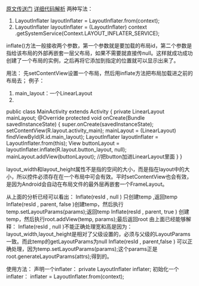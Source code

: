 [原文传送门](http://blog.csdn.net/guolin_blog/article/details/12921889)
[详细代码解析](http://blog.csdn.net/lmj623565791/article/details/38171465)
两种写法：
1. LayoutInflater layoutInflater = LayoutInflater.from(context); 
2. LayoutInflater layoutInflater = (LayoutInflater) context 
        .getSystemService(Context.LAYOUT_INFLATER_SERVICE); 

inflate()方法一般接收两个参数，第一个参数就是要加载的布局id，第二个参数是指给该布局的外部再嵌套一层父布局，如果不需要就直接传null。这样就成功成功创建了一个布局的实例，之后再将它添加到指定的位置就可以显示出来了。

用法：
先setContentView设置一个布局，然后用inflate方法把布局加载进之前的布局去；
例子：
1. main_layout：一个LinearLayout
2. 
public class MainActivity extends Activity { 
    private LinearLayout mainLayout; 
    @Override 
    protected void onCreate(Bundle savedInstanceState) { 
        super.onCreate(savedInstanceState); 
        setContentView(R.layout.activity_main); 
        mainLayout = (LinearLayout) findViewById(R.id.main_layout); 
        LayoutInflater layoutInflater = LayoutInflater.from(this); 
        View buttonLayout = layoutInflater.inflate(R.layout.button_layout, null); 
        mainLayout.addView(buttonLayout); //把button加进LinearLayout里面
    } 
} 

layout_width和layout_height属性不是指的空间的大小，而是指在layout中的大小，所以控件必须存在在一个布局中可会有效。平时setContentView也会有效，是因为Android会自动在布局文件的最外层再嵌套一个FrameLayout。

从上面的分析已经可以看出：
Inflate(resId , null ) 只创建temp ,返回temp
Inflate(resId , parent, false )创建temp，然后执行temp.setLayoutParams(params);返回temp
Inflate(resId , parent, true ) 创建temp，然后执行root.addView(temp, params);最后返回root
由上面已经能够解释：
Inflate(resId , null )不能正确处理宽和高是因为：layout_width,layout_height是相对了父级设置的，必须与父级的LayoutParams一致。而此temp的getLayoutParams为null
Inflate(resId , parent,false ) 可以正确处理，因为temp.setLayoutParams(params);这个params正是root.generateLayoutParams(attrs);得到的。


使用方法：
声明一个inflater：
 private LayoutInflater inflater;
初始化一个inflater：
inflater = LayoutInflater.from(context);
    
